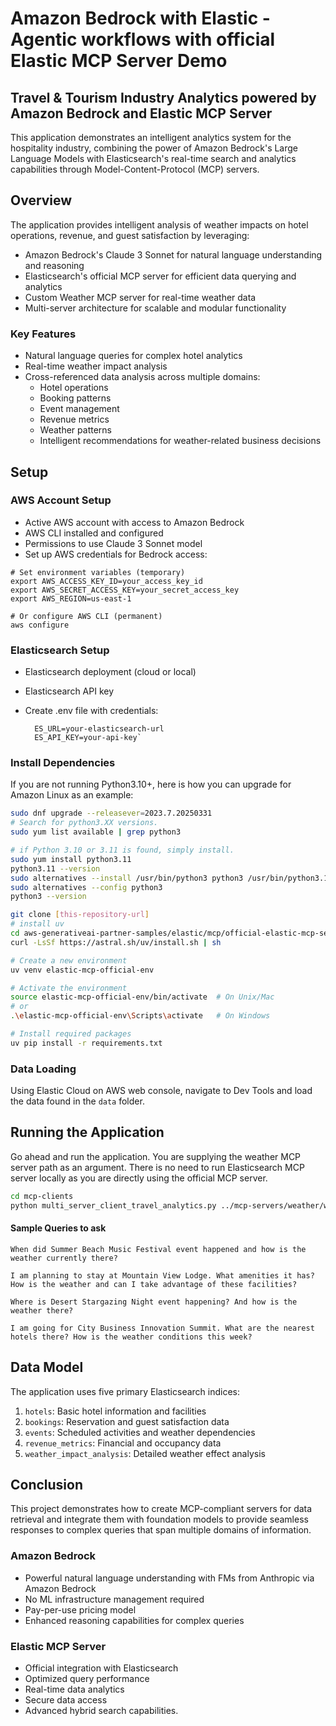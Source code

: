 # Amazon Bedrock with Elastic - Agentic workflows with official Elastic MCP Server Demo

## Travel & Tourism Industry Analytics powered by Amazon Bedrock and Elastic MCP Server

This application demonstrates an intelligent analytics system for the hospitality industry, combining the power of Amazon Bedrock's Large Language Models with Elasticsearch's real-time search and analytics capabilities through Model-Content-Protocol (MCP) servers.

## Overview 

The application provides intelligent analysis of weather impacts on hotel operations, revenue, and guest satisfaction by leveraging: 
- Amazon Bedrock's Claude 3 Sonnet for natural language understanding and reasoning 
- Elasticsearch's official MCP server for efficient data querying and analytics 
- Custom Weather MCP server for real-time weather data 
- Multi-server architecture for scalable and modular functionality 
### Key Features 
- Natural language queries for complex hotel analytics 
- Real-time weather impact analysis 
- Cross-referenced data analysis across multiple domains: 
	- Hotel operations 
	- Booking patterns 
	- Event management 
	- Revenue metrics 
	- Weather patterns 
	- Intelligent recommendations for weather-related business decisions

## Setup

### AWS Account Setup
- Active AWS account with access to Amazon Bedrock 
- AWS CLI installed and configured 
- Permissions to use Claude 3 Sonnet model
- Set up AWS credentials for Bedrock access:

```shell
# Set environment variables (temporary)
export AWS_ACCESS_KEY_ID=your_access_key_id
export AWS_SECRET_ACCESS_KEY=your_secret_access_key
export AWS_REGION=us-east-1

# Or configure AWS CLI (permanent)
aws configure
```

### Elasticsearch Setup

- Elasticsearch deployment (cloud or local)
- Elasticsearch API key
- Create .env file with credentials:
    
        ES_URL=your-elasticsearch-url 
        ES_API_KEY=your-api-key`

### Install Dependencies
If you are not running Python3.10+, here is how you can upgrade for Amazon Linux as an example:

```bash
sudo dnf upgrade --releasever=2023.7.20250331
# Search for python3.XX versions. 
sudo yum list available | grep python3

# if Python 3.10 or 3.11 is found, simply install.
sudo yum install python3.11
python3.11 --version
sudo alternatives --install /usr/bin/python3 python3 /usr/bin/python3.11 1
sudo alternatives --config python3
python3 --version
```


```bash
git clone [this-repository-url]
# install uv
cd aws-generativeai-partner-samples/elastic/mcp/official-elastic-mcp-server-demo
curl -LsSf https://astral.sh/uv/install.sh | sh

# Create a new environment
uv venv elastic-mcp-official-env

# Activate the environment
source elastic-mcp-official-env/bin/activate  # On Unix/Mac
# or
.\elastic-mcp-official-env\Scripts\activate   # On Windows

# Install required packages
uv pip install -r requirements.txt
```

### Data Loading
Using Elastic Cloud on AWS web console, navigate to Dev Tools and load the data found in the `data` folder.

## Running the Application
Go ahead and run the application. You are supplying the weather MCP server path as an argument. There is no need to run Elasticsearch MCP server locally as you are directly using the official MCP server.

```bash
cd mcp-clients
python multi_server_client_travel_analytics.py ../mcp-servers/weather/weather.py
```

#### Sample Queries to ask

```
When did Summer Beach Music Festival event happened and how is the weather currently there?
```

```
I am planning to stay at Mountain View Lodge. What amenities it has? How is the weather and can I take advantage of these facilities?
```

```
Where is Desert Stargazing Night event happening? And how is the weather there?
```

```
I am going for City Business Innovation Summit. What are the nearest hotels there? How is the weather conditions this week?
```

##  Data Model
The application uses five primary Elasticsearch indices:

1. `hotels`: Basic hotel information and facilities
2. `bookings`: Reservation and guest satisfaction data
3. `events`: Scheduled activities and weather dependencies
4. `revenue_metrics`: Financial and occupancy data
5. `weather_impact_analysis`: Detailed weather effect analysis

## Conclusion
This project demonstrates how to create MCP-compliant servers for data retrieval and integrate them with foundation models to provide seamless responses to complex queries that span multiple domains of information.
### Amazon Bedrock

- Powerful natural language understanding with FMs from Anthropic via Amazon Bedrock
- No ML infrastructure management required
- Pay-per-use pricing model
- Enhanced reasoning capabilities for complex queries

### Elastic MCP Server

- Official integration with Elasticsearch
- Optimized query performance
- Real-time data analytics
- Secure data access
- Advanced hybrid search capabilities.
